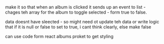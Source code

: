 make it so that when an album is clicked it sends up an event to list - chages teh array
for the album to toggle selected - form true to false.

data doesnt have sleected - so might need ot update teh data
or write logic that if it is null or false to set to true,
i cant think clearly, else make false

can use code form react albums proket to get styling
